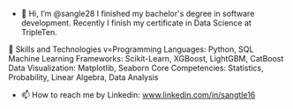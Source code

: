 - 👋 Hi, I’m @sangle28
   I finished my bachelor's degree in software development. Recently I finish my certificate in Data Science at TripleTen. 

🚀 Skills and Technologies
v=Programming Languages: Python, SQL
Machine Learning Frameworks: Scikit-Learn, XGBoost, LightGBM, CatBoost
Data Visualization: Matplotlib, Seaborn
Core Competencies: Statistics, Probability, Linear Algebra, Data Analysis


- 📫 How to reach me by Linkedin: www.linkedin.com/in/sangtle16
